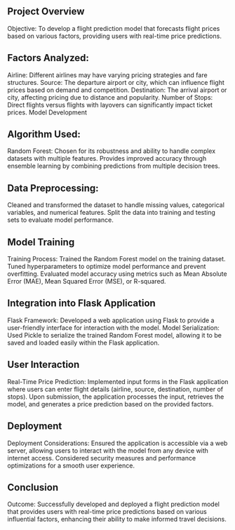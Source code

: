 

## Project Overview
Objective: To develop a flight prediction model that forecasts flight prices based on various factors, providing users with real-time price predictions.

## Factors Analyzed:
Airline: Different airlines may have varying pricing strategies and fare structures.
Source: The departure airport or city, which can influence flight prices based on demand and competition.
Destination: The arrival airport or city, affecting pricing due to distance and popularity.
Number of Stops: Direct flights versus flights with layovers can significantly impact ticket prices.
Model Development
## Algorithm Used:
Random Forest:
Chosen for its robustness and ability to handle complex datasets with multiple features.
Provides improved accuracy through ensemble learning by combining predictions from multiple decision trees.
## Data Preprocessing:
Cleaned and transformed the dataset to handle missing values, categorical variables, and numerical features.
Split the data into training and testing sets to evaluate model performance.
## Model Training
Training Process:
Trained the Random Forest model on the training dataset.
Tuned hyperparameters to optimize model performance and prevent overfitting.
Evaluated model accuracy using metrics such as Mean Absolute Error (MAE), Mean Squared Error (MSE), or R-squared.
## Integration into Flask Application
Flask Framework:
Developed a web application using Flask to provide a user-friendly interface for interaction with the model.
Model Serialization:
Used Pickle to serialize the trained Random Forest model, allowing it to be saved and loaded easily within the Flask application.
## User Interaction
Real-Time Price Prediction:
Implemented input forms in the Flask application where users can enter flight details (airline, source, destination, number of stops).
Upon submission, the application processes the input, retrieves the model, and generates a price prediction based on the provided factors.
## Deployment
Deployment Considerations:
Ensured the application is accessible via a web server, allowing users to interact with the model from any device with internet access.
Considered security measures and performance optimizations for a smooth user experience.
## Conclusion
Outcome: Successfully developed and deployed a flight prediction model that provides users with real-time price predictions based on various influential factors, enhancing their ability to make informed travel decisions.
